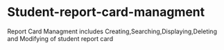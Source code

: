 # Student-report-card-managment
Report Card Managment includes Creating,Searching,Displaying,Deleting and Modifying of student report card
